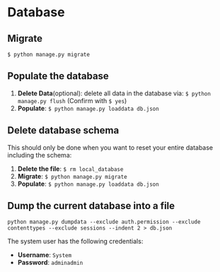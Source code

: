 # Database

## Migrate
`$ python manage.py migrate`

## Populate the database
1. **Delete Data**(optional): delete all data in the database via: `$ python manage.py flush` (Confirm with `$ yes`)
2. **Populate**: `$ python manage.py loaddata db.json`

## Delete database schema
This should only be done when you want to reset your entire database including the schema:
1. **Delete the file**: `$ rm local_database`
2. **Migrate**: `$ python manage.py migrate`
3. **Populate**: `$ python manage.py loaddata db.json`

## Dump the current database into a file
`python manage.py dumpdata --exclude auth.permission --exclude contenttypes --exclude sessions --indent 2 > db.json`

The system user has the following credentials:
* **Username**: `System`
* **Password**: `adminadmin`